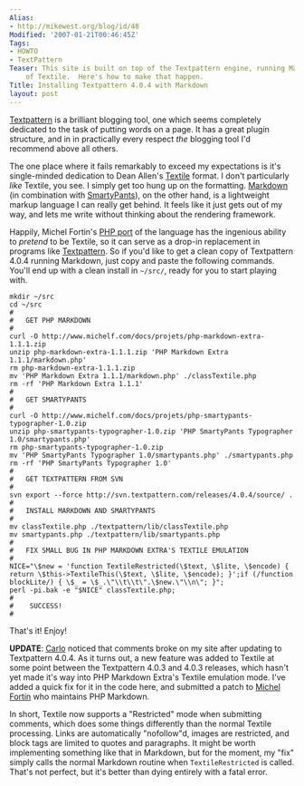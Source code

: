 ```yaml
---
Alias:
- http://mikewest.org/blog/id/48
Modified: '2007-01-21T00:46:45Z'
Tags:
- HOWTO
- TextPattern
Teaser: This site is built on top of the Textpattern engine, running Markdown instead
    of Textile.  Here's how to make that happen.
Title: Installing Textpattern 4.0.4 with Markdown
layout: post
---
```

[Textpattern][] is a brilliant blogging tool, one which seems completely
dedicated to the task of putting words on a page.  It has a great plugin
structure, and in in practically every respect _the_ blogging tool I'd
recommend above all others.  

The one place where it fails remarkably to exceed my expectations is it's
single-minded dedication to Dean Allen's [Textile][] format.  I don't
particularly _like_ Textile, you see.  I simply get too hung up on the
formatting.  [Markdown][] (in combination with [SmartyPants][]), on the other
hand, is a lightweight markup language I can really get behind.  It feels like
it just gets out of my way, and lets me write without thinking about the 
rendering framework.

Happily, Michel Fortin's [PHP port][php] of the language has the ingenious
ability to _pretend_ to be Textile, so it can serve as a drop-in replacement
in programs like [Textpattern][].  So if you'd like to get a clean copy of
Textpattern 4.0.4 running Markdown, just copy and paste the following
commands.  You'll end up with a clean install in `~/src/`, ready for you to
start playing with.

    mkdir ~/src
    cd ~/src
    #
    #   GET PHP MARKDOWN
    #
    curl -O http://www.michelf.com/docs/projets/php-markdown-extra-1.1.1.zip
    unzip php-markdown-extra-1.1.1.zip 'PHP Markdown Extra 1.1.1/markdown.php'
    rm php-markdown-extra-1.1.1.zip
    mv 'PHP Markdown Extra 1.1.1/markdown.php' ./classTextile.php
    rm -rf 'PHP Markdown Extra 1.1.1'
    #
    #   GET SMARTYPANTS
    #
    curl -O http://www.michelf.com/docs/projets/php-smartypants-typographer-1.0.zip
    unzip php-smartypants-typographer-1.0.zip 'PHP SmartyPants Typographer 1.0/smartypants.php'
    rm php-smartypants-typographer-1.0.zip
    mv 'PHP SmartyPants Typographer 1.0/smartypants.php' ./smartypants.php
    rm -rf 'PHP SmartyPants Typographer 1.0'
    #
    #   GET TEXTPATTERN FROM SVN
    #
    svn export --force http://svn.textpattern.com/releases/4.0.4/source/ .
    #
    #   INSTALL MARKDOWN AND SMARTYPANTS
    #
    mv classTextile.php ./textpattern/lib/classTextile.php
    mv smartypants.php ./textpattern/lib/smartypants.php
    #
    #   FIX SMALL BUG IN PHP MARKDOWN EXTRA'S TEXTILE EMULATION
    #
    NICE="\$new = 'function TextileRestricted(\$text, \$lite, \$encode) { return \$this->TextileThis(\$text, \$lite, \$encode); }';if (/function blockLite/) { \$_ = \$_.\"\\t\\t\".\$new.\"\\n\"; }";
    perl -pi.bak -e "$NICE" classTextile.php;
    #
    #    SUCCESS!
    #
    
That's it!  Enjoy!

__UPDATE__: [Carlo][] noticed that comments broke on my site after updating to Textpattern 4.0.4.  As it turns out, a new feature was added to Textile at some point between the Textpattern 4.0.3 and 4.0.3 releases, which hasn't yet made it's way into PHP Markdown Extra's Textile emulation mode.  I've added a quick fix for it in the code here, and submitted a patch to [Michel Fortin][michel] who maintains PHP Markdown.

In short, Textile now supports a "Restricted" mode when submitting comments, which does some things differently than the normal Textile processing.  Links are automatically "nofollow"d, images are restricted, and block tags are limited to quotes and paragraphs.  It might be worth implementing something like that in Markdown, but for the moment, my "fix" simply calls the normal Markdown routine when `TextileRestricted` is called.  That's not perfect, but it's better than dying entirely with a fatal error.

[textpattern]: http://www.textpattern.com/ "Textpattern: A flexible, elegant, easy-to-use content management system for all kinds of websites, even weblogs."
[textile]: http://en.wikipedia.org/wiki/Textile_%28markup_language%29 "Wikipedia: Textile (Markup Language)"
[markdown]: http://en.wikipedia.org/wiki/Markdown "Wikipedia: Markdown"
[php]: http://www.michelf.com/projects/php-markdown/extra/ "PHP Markdown Extra"
[smartypants]: http://daringfireball.net/projects/smartypants/ "Smartypants"
[michel]: http://www.michelf.com/ "Michel Fortin"
[carlo]: http://carlo.zottmann.org/ "Carlo Zottmann: tail -f carlo.log"